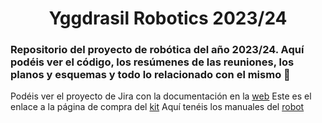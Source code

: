 <h1 align="center">Yggdrasil Robotics 2023/24</h1>
<h3 align="left">Repositorio del proyecto de robótica del año 2023/24. Aquí podéis ver el código, los resúmenes de las reuniones, los planos y esquemas y todo lo relacionado con el mismo 🤖</h3>
<p>Podéis ver el proyecto de Jira con la documentación en la <a href="https://nicolascereijoranchal.atlassian.net/jira/software/projects/YR/boards/1">web</a>
Este es el enlace a la página de compra del <a href="https://www.amazon.es/dp/B07474MMB5?ref_=cm_sw_r_apan_dp_4TN2VR2GFVFQT9XKPC3N">kit</a>
Aquí tenéis los manuales del <a href="https://www.elegoo.com/en-es/blogs/arduino-projects/elegoo-smart-robot-car-kit-v4-0-tutorial">robot</a></p>
